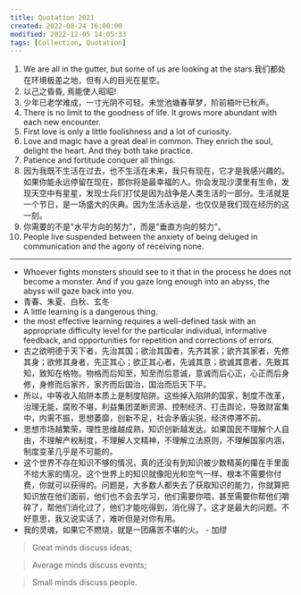 ```yaml
---
title: Quotation 2021
created: 2022-08-24 16:00:00
modified: 2022-12-05 14:05:33
tags: [Collection, Quotation]
---
```


1. We are all in the gutter, but some of us are looking at the stars.我们都处在环境极差之地，但有人的目光在星空。
2. 以己之昏昏, 焉能使人昭昭!
3. 少年已老学难成，一寸光阴不可轻。未觉池塘春草梦，阶前梧叶已秋声。
4. There is no limit to the goodness of life. It grows more abundant with each new encounter.
5. First love is only a little foolishness and a lot of curiosity.
6. Love and magic have a great deal in common. They enrich the soul, delight the heart. And they both take practice.
7. Patience and fortitude conquer all things.
8. 因为我既不生活在过去，也不生活在未来，我只有现在，它才是我感兴趣的。如果你能永远停留在现在，那你将是最幸福的人。你会发现沙漠里有生命，发现天空中有星星，发现士兵们打仗是因为战争是人类生活的一部分。生活就是一个节日，是一场盛大的庆典。因为生活永远是，也仅仅是我们现在经历的这一刻。
9. 你需要的不是"水平方向的努力"，而是"垂直方向的努力"。
10. People live suspended between the anxiety of being deluged in communication and the agony of receiving none.

  ---

- Whoever fights monsters should see to it that in the process he does not become a monster. And if you gaze long enough into an abyss, the abyss will gaze back into you.
- 青春、朱夏、白秋、玄冬
- A little learning is a dangerous thing.
- the most effective learning requires a well-defined task with an appropriate difficulty level for the particular individual, informative feedback, and opportunities for repetition and corrections of errors.
- 古之欲明德于天下者，先治其国；欲治其国者，先齐其家；欲齐其家者，先修其身；欲修其身者，先正其心；欲正其心者，先诚其意；欲诚其意者，先致其知，致知在格物。物格而后知至，知至而后意诚，意诚而后心正，心正而后身修，身修而后家齐，家齐而后国治，国治而后天下平。
- 所以，中等收入陷阱本质上是制度陷阱。这些掉入陷阱的国家，制度不改革，治理无能，腐败不堪，利益集团垄断资源、控制经济、打击舆论，导致财富集中，内需不振，思想萎靡，创新不足，社会矛盾尖锐，经济停滞不前。
- 思想市场越繁荣，理性思维越成熟，知识创新越发达。如果国民不理解个人自由，不理解产权制度，不理解人文精神，不理解立法原则，不理解国家内涵，制度变革几乎是不可能的。
- 这个世界不存在知识不够的情况，真的还没有到知识被少数精英的攥在手里面不给大家的情况，这个世界上的知识就像阳光和空气一样，根本不需要你付费，你就可以获得的。问题是，大多数人都失去了获取知识的能力，你就算把知识放在他们面前，他们也不会去学习，他们需要你喂，甚至需要你帮他们嚼碎了，帮他们消化过了，他们才能吃得到，消化得了。这才是最大的问题。不好意思，我又说实话了，难听但是对你有用。
- 我的灵魂，如果它不燃烧，就是一团痛苦不堪的火。 \- 加缪

> Great minds discuss ideas;  

> Average minds discuss events;  

> Small minds discuss people.